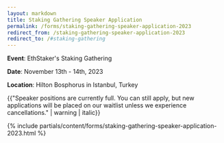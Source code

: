```yaml
---
layout: markdown
title: Staking Gathering Speaker Application
permalink: /forms/staking-gathering-speaker-application-2023
redirect_from: /staking-gathering-speaker-application-2023
redirect_to: /#staking-gathering
---
```



**Event**: EthStaker's Staking Gathering

**Date**: November 13th - 14th, 2023

**Location**: Hilton Bosphorus in Istanbul, Turkey

{{"Speaker positions are currently full. You can still apply, but new applications will be placed on our waitlist unless we experience cancellations." | warning | italic}}

{% include partials/content/forms/staking-gathering-speaker-application-2023.html %}
